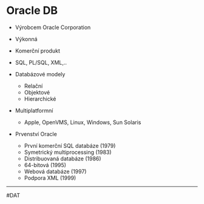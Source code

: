 # Oracle DB

- Výrobcem Oracle Corporation
- Výkonná
- Komerční produkt
- SQL, PL/SQL, XML,..
- Databázové modely
	- Relační
	- Objektové
	- Hierarchické

- Multiplatformní
	- Apple, OpenVMS, Linux, Windows, Sun Solaris
- Prvenství Oracle
	- První komerční SQL databáze (1979)
	- Symetrický multiprocessing (1983)
	- Distribuovaná databáze (1986)
	- 64-bitová (1995)
	- Webová databáze (1997)
	- Podpora XML (1999)


---
#DAT 